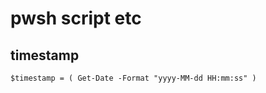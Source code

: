 
# pwsh script etc


## timestamp

```
$timestamp = ( Get-Date -Format "yyyy-MM-dd HH:mm:ss" )
```


